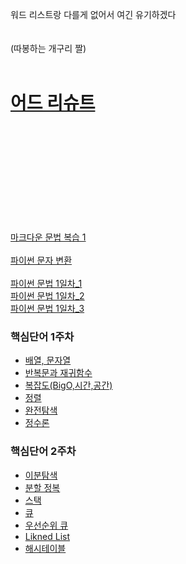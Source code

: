 
<br><br>

워드 리스트랑 다를게 없어서 여긴 유기하겠다
<br><br><br>
(따봉하는 개구리 짤)
<br><br>

# [어드 리슈트](word_list.md)


<br><br><br>
<br><br><br>
<br><br><br>





[마크다운 문법 복습 1](reviews/markdown1.md)
<br><br>
[파이썬 문자 변환](reviews/function_word/python_type.md)
<br><br>
[파이썬 문법 1일차_1](reviews/python_firstday1.md)
<br>
[파이썬 문법 1일차_2](reviews/python_firstday2.md)
<br>
[파이썬 문법 1일차_3](reviews/python_firstday3.md)


### 핵심단어 1주차
- [배열, 문자열](reviews/week1_word/word1.md)
- [반복문과 재귀함수](reviews/week1_word/word2.md)
- [복잡도(BigO,시간,공간)](reviews/week1_word/word3.md)
- [정렬](reviews/week1_word/word4.md)
- [완전탐색](reviews/week1_word/word5.md)
- [정수론](reviews/week1_word/word6.md)

### 핵심단어 2주차
- [이분탐색](reviews/week_2word/binary_search.md)
- [분할 정복](learn/TIL_0719.md#분할-정복)
- [스택](reviews/week1_word/word_stack.md#스택-stack)
- [큐](reviews/week1_word/word_stack.md#큐-queue)
- [우선순위 큐](reviews/week_2word/priority_queue.md)
- [Likned List](reviews/week_2word/linked_list.md)
- [해시테이블](reviews/week_2word/hashtable.md)
